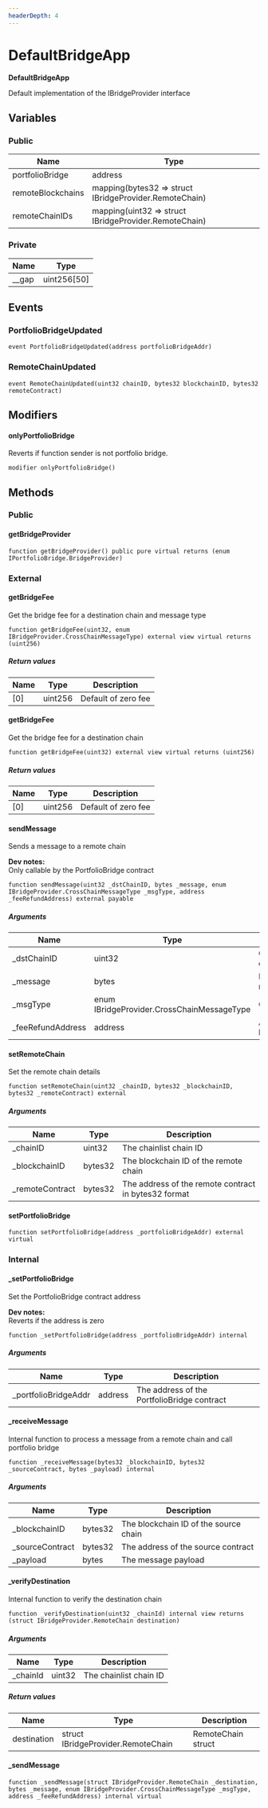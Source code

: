 ```yaml
---
headerDepth: 4
---
```


# DefaultBridgeApp

**DefaultBridgeApp**

Default implementation of the IBridgeProvider interface

## Variables

### Public

| Name | Type |
| --- | --- |
| portfolioBridge | address |
| remoteBlockchains | mapping(bytes32 &#x3D;&gt; struct IBridgeProvider.RemoteChain) |
| remoteChainIDs | mapping(uint32 &#x3D;&gt; struct IBridgeProvider.RemoteChain) |

### Private

| Name | Type |
| --- | --- |
| __gap | uint256[50] |

## Events

### PortfolioBridgeUpdated

```solidity:no-line-numbers
event PortfolioBridgeUpdated(address portfolioBridgeAddr)
```

### RemoteChainUpdated

```solidity:no-line-numbers
event RemoteChainUpdated(uint32 chainID, bytes32 blockchainID, bytes32 remoteContract)
```

## Modifiers

#### onlyPortfolioBridge

Reverts if function sender is not portfolio bridge.

```solidity:no-line-numbers
modifier onlyPortfolioBridge()
```

## Methods

### Public

#### getBridgeProvider

```solidity:no-line-numbers
function getBridgeProvider() public pure virtual returns (enum IPortfolioBridge.BridgeProvider)
```

### External

#### getBridgeFee

Get the bridge fee for a destination chain and message type

```solidity:no-line-numbers
function getBridgeFee(uint32, enum IBridgeProvider.CrossChainMessageType) external view virtual returns (uint256)
```

##### Return values

| Name | Type | Description |
| ---- | ---- | ----------- |
| [0] | uint256 | Default of zero fee |

#### getBridgeFee

Get the bridge fee for a destination chain

```solidity:no-line-numbers
function getBridgeFee(uint32) external view virtual returns (uint256)
```

##### Return values

| Name | Type | Description |
| ---- | ---- | ----------- |
| [0] | uint256 | Default of zero fee |

#### sendMessage

Sends a message to a remote chain

**Dev notes:** \
Only callable by the PortfolioBridge contract

```solidity:no-line-numbers
function sendMessage(uint32 _dstChainID, bytes _message, enum IBridgeProvider.CrossChainMessageType _msgType, address _feeRefundAddress) external payable
```

##### Arguments

| Name | Type | Description |
| ---- | ---- | ----------- |
| _dstChainID | uint32 | Chain ID of the destination chain |
| _message | bytes | Bytes payload of the message |
| _msgType | enum IBridgeProvider.CrossChainMessageType | CrossChainMessageType |
| _feeRefundAddress | address | Address to refund the bridge fee (if any) |

#### setRemoteChain

Set the remote chain details

```solidity:no-line-numbers
function setRemoteChain(uint32 _chainID, bytes32 _blockchainID, bytes32 _remoteContract) external
```

##### Arguments

| Name | Type | Description |
| ---- | ---- | ----------- |
| _chainID | uint32 | The chainlist chain ID |
| _blockchainID | bytes32 | The blockchain ID of the remote chain |
| _remoteContract | bytes32 | The address of the remote contract in bytes32 format |

#### setPortfolioBridge

```solidity:no-line-numbers
function setPortfolioBridge(address _portfolioBridgeAddr) external virtual
```

### Internal

#### _setPortfolioBridge

Set the PortfolioBridge contract address

**Dev notes:** \
Reverts if the address is zero

```solidity:no-line-numbers
function _setPortfolioBridge(address _portfolioBridgeAddr) internal
```

##### Arguments

| Name | Type | Description |
| ---- | ---- | ----------- |
| _portfolioBridgeAddr | address | The address of the PortfolioBridge contract |

#### _receiveMessage

Internal function to process a message from a remote chain and call portfolio bridge

```solidity:no-line-numbers
function _receiveMessage(bytes32 _blockchainID, bytes32 _sourceContract, bytes _payload) internal
```

##### Arguments

| Name | Type | Description |
| ---- | ---- | ----------- |
| _blockchainID | bytes32 | The blockchain ID of the source chain |
| _sourceContract | bytes32 | The address of the source contract |
| _payload | bytes | The message payload |

#### _verifyDestination

Internal function to verify the destination chain

```solidity:no-line-numbers
function _verifyDestination(uint32 _chainId) internal view returns (struct IBridgeProvider.RemoteChain destination)
```

##### Arguments

| Name | Type | Description |
| ---- | ---- | ----------- |
| _chainId | uint32 | The chainlist chain ID |

##### Return values

| Name | Type | Description |
| ---- | ---- | ----------- |
| destination | struct IBridgeProvider.RemoteChain | RemoteChain struct |

#### _sendMessage

```solidity:no-line-numbers
function _sendMessage(struct IBridgeProvider.RemoteChain _destination, bytes _message, enum IBridgeProvider.CrossChainMessageType _msgType, address _feeRefundAddress) internal virtual
```

